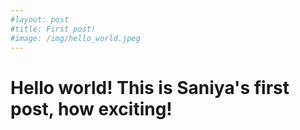 ```yaml
---
#layout: post
#title: First post!
#image: /img/hello_world.jpeg
---
```


# Hello world! This is Saniya's first post, how exciting!
